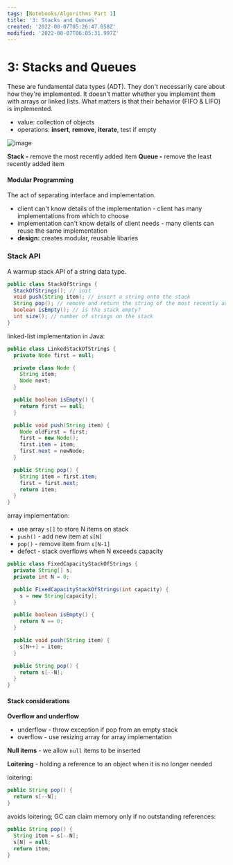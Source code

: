 ```yaml
---
tags: [Notebooks/Algorithms Part 1]
title: '3: Stacks and Queues'
created: '2022-08-07T05:26:47.058Z'
modified: '2022-08-07T06:05:31.997Z'
---
```


# 3: Stacks and Queues

These are fundamental data types (ADT). They don't necessarily care about how they're implemented. It doesn't matter whether you implement them with arrays or linked lists. What matters is that their behavior (FIFO & LIFO) is implemented.

- value: collection of objects
- operations: __insert__, __remove__, __iterate__, test if empty

![image](https://user-images.githubusercontent.com/68677613/183276940-c0a8b2ab-a8da-4841-b1f2-ec40f165642e.png)

__Stack -__ remove the most recently added item
__Queue -__ remove the least recently added item

#### Modular Programming

The act of separating interface and implementation.
- client can't know details of the implementation - client has many implementations from which to choose
- implementation can't know details of client needs - many clients can reuse the same implementation
- __design:__ creates modular, reusable libaries

### Stack API

A warmup stack API of a string data type.

```java
public class StackOfStrings {
  StackOfStrings(); // init
  void push(String item); // insert a string onto the stack
  String pop(); // remove and return the string of the most recently added
  boolean isEmpty(); // is the stack empty?
  int size(); // number of strings on the stack
}
```

linked-list implementation in Java:
```java
public class LinkedStackOfStrings {
  private Node first = null;

  private class Node {
    String item;
    Node next;
  }

  public boolean isEmpty() {
    return first == null;
  }

  public void push(String item) {
    Node oldFirst = first;
    first = new Node();
    first.item = item;
    first.next = newNode;
  }

  public String pop() {
    String item = first.item;
    first = first.next;
    return item;
  }
}
```

array implementation:
- use array `s[]` to store N items on stack
- `push()` - add new item at `s[N]`
- `pop()` - remove item from `s[N-1]`
- defect - stack overflows when N exceeds capacity

```java
public class FixedCapacityStackOfStrings {
  private String[] s;
  private int N = 0;

  public FixedCapacityStackOfStrings(int capacity) {
    s = new String[capacity];
  }

  public boolean isEmpty() {
    return N == 0;
  }

  public void push(String item) {
    s[N++] = item;
  }

  public String pop() {
    return s[--N];
  }
}
```

#### Stack considerations

__Overflow and underflow__
- underflow - throw exception if pop from an empty stack
- overflow - use resizing array for array implementation

__Null items__ - we allow `null` items to be inserted

__Loitering__ - holding a reference to an object when it is no longer needed

loitering:
```java
public String pop() {
  return s[--N];
}
```

avoids loitering; GC can claim memory only if no outstanding references:
```java
public String pop() {
  String item = s[--N];
  s[N] = null;
  return item;
}
```


